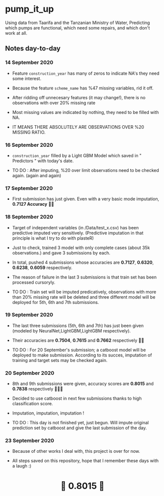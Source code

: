 # pump_it_up
 Using data from Taarifa and the Tanzanian Ministry of Water, Predicting which pumps are functional, which need some repairs, and which don't work at all.
 
 ## Notes day-to-day
 
 ### 14 September 2020
 
 -   Feature `construction_year` has many of zeros to indicate NA's they need some interest.
 
 -   Because the feature `scheme_name` has %47 missing variables, rid it off.
 
 -   After ridding off unnecesary features (it may change!), there is no observations with over 20% missing rate
 
 -   Most missing values are indicated by nothing, they need to be filled with NA.
 
 -   IT MEANS THERE ABSOLUTELY ARE OBSERVATIONS OVER %20 MISSING RATIO.
 
 
 ### 16 September 2020

 -   `construction_year` filled by a Light GBM Model which saved in " Predictors " with today's date.

 -   TO DO : After imputing, %20 over limit observations need to be checked again. (again and again)
 
 ### 17 September 2020

 -   First submission has just given. Even with a very basic mode imputation, **0.7127 Accuracy** 🚀🚀
 
 
 ### 18 September 2020
 
 -   Target of independent variables (in /Data/test_x.csv) has been predictive imputed very sensitively. (Predictive imputation in that principle is what I try to do with plasteR)
 
 -   Just to check, trained 3 model with only complete cases (about 35k observations.) and gave 3 submissions by each.

 -   In total, pushed 4 submissions whose accuracies are **0.7127**, **0.6320**, **0.6238**, **0.6059** respectively.
 
 -   The reason of failure in the last 3 submissions is that train set has been processed cursoryly.
 
 -   TO DO : Train set will be imputed predicatively, observations with more than 20% missing rate will be deleted and three different model will be deployed for 5th, 6th and 7th submissions.
 
 
 ### 19 September 2020 
 
 -   The last three submissions (5th, 6th and 7th) has just been given (modeled by NeuralNet,LightGBM,LightGBM respectively).
 
 -   Their accuracies are **0.7504**, **0.7615** and **0.7662** respectively 🚀🚀
 
 -   TO DO : For 20 September's submission; a catboost model will be deployed to make submission. According to its succes, imputation of training and target sets may be checked again.
 
 ### 20 September 2020
 
 -   8th and 9th submissions were given, accuracy scores are **0.8015** and **0.7838** respectively 🚀🚀🚀
   
 -   Decided to use catboost in next few submissions thanks to high classification score.
 
 -   Imputation, imputation, imputation !
 
 -   TO DO : This day is not finished yet, just begun. Will impute original prediction set by catboost and give the last submission of the day.
 
  
 ### 23 September 2020
 
 -   Because of other works I deal with, this project is over for now.
 
 -   All steps saved on this repository, hope that I remember these days with a laugh :)
 
<center>
 <h1>🎉 0.8015 🎉</h1> 
</center> 
 
 
